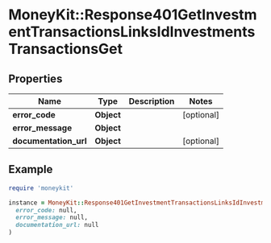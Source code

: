 # MoneyKit::Response401GetInvestmentTransactionsLinksIdInvestmentsTransactionsGet

## Properties

| Name | Type | Description | Notes |
| ---- | ---- | ----------- | ----- |
| **error_code** | **Object** |  | [optional] |
| **error_message** | **Object** |  |  |
| **documentation_url** | **Object** |  | [optional] |

## Example

```ruby
require 'moneykit'

instance = MoneyKit::Response401GetInvestmentTransactionsLinksIdInvestmentsTransactionsGet.new(
  error_code: null,
  error_message: null,
  documentation_url: null
)
```

